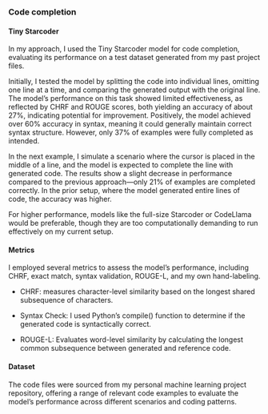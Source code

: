 ### Code completion

#### Tiny Starcoder

In my approach, I used the Tiny Starcoder model for code completion, evaluating its performance on a test dataset generated from my past project files.

Initially, I tested the model by splitting the code into individual lines, omitting one line at a time, and comparing the generated output with the original line. The model’s performance on this task showed limited effectiveness, as reflected by CHRF and ROUGE scores, both yielding an accuracy of about 27%, indicating potential for improvement. Positively, the model achieved over 60% accuracy in syntax, meaning it could generally maintain correct syntax structure. However, only 37% of examples were fully completed as intended.

In the next example, I simulate a scenario where the cursor is placed in the middle of a line, and the model is expected to complete the line with generated code. The results show a slight decrease in performance compared to the previous approach—only 21% of examples are completed correctly. In the prior setup, where the model generated entire lines of code, the accuracy was higher.


For higher performance, models like the full-size Starcoder or CodeLlama would be preferable, though they are too computationally demanding to run effectively on my current setup.



#### Metrics

I employed several metrics to assess the model’s performance, including CHRF, exact match, syntax validation, ROUGE-L, and my own hand-labeling.

- CHRF: measures character-level similarity based on the longest shared subsequence of characters.

- Syntax Check: I used Python’s compile() function to determine if the generated code is syntactically correct.

- ROUGE-L: Evaluates word-level similarity by calculating the longest common subsequence between generated and reference code.


#### Dataset 

The code files were sourced from my personal machine learning project repository, offering a range of relevant code examples to evaluate the model’s performance across different scenarios and coding patterns.